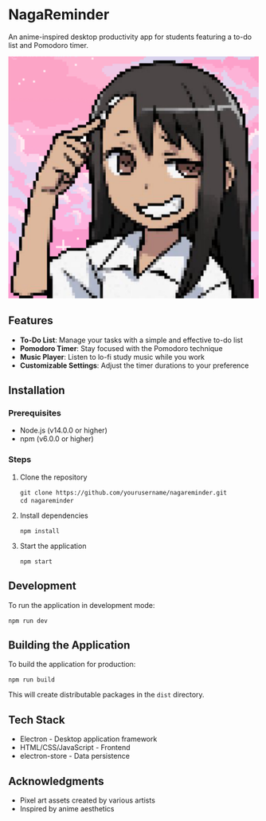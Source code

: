 # NagaReminder

An anime-inspired desktop productivity app for students featuring a to-do list and Pomodoro timer.

![NagaReminder](assets/Logo.png)

## Features

- **To-Do List**: Manage your tasks with a simple and effective to-do list
- **Pomodoro Timer**: Stay focused with the Pomodoro technique
- **Music Player**: Listen to lo-fi study music while you work
- **Customizable Settings**: Adjust the timer durations to your preference

## Installation

### Prerequisites

- Node.js (v14.0.0 or higher)
- npm (v6.0.0 or higher)

### Steps

1. Clone the repository
   ```
   git clone https://github.com/yourusername/nagareminder.git
   cd nagareminder
   ```

2. Install dependencies
   ```
   npm install
   ```

3. Start the application
   ```
   npm start
   ```

## Development

To run the application in development mode:

```
npm run dev
```

## Building the Application

To build the application for production:

```
npm run build
```

This will create distributable packages in the `dist` directory.

## Tech Stack

- Electron - Desktop application framework
- HTML/CSS/JavaScript - Frontend
- electron-store - Data persistence



## Acknowledgments

- Pixel art assets created by various artists
- Inspired by anime aesthetics 
